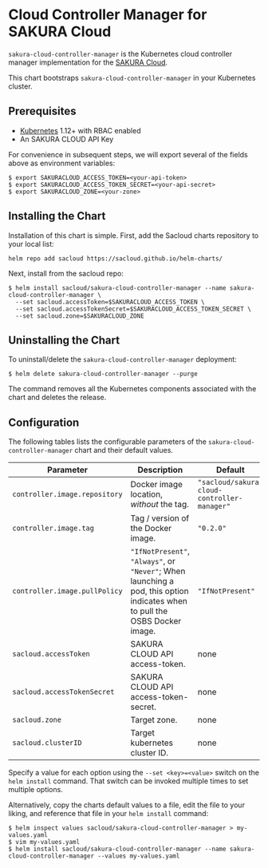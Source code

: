 # Cloud Controller Manager for SAKURA Cloud

`sakura-cloud-controller-manager` is the Kubernetes cloud controller manager implementation for the [SAKURA Cloud](https://cloud.sakura.ad.jp/).

This chart bootstraps `sakura-cloud-controller-manager` in your Kubernetes cluster.

## Prerequisites

- [Kubernetes](https://kubernetes.io/) 1.12+ with RBAC enabled
- An SAKURA CLOUD API Key

For convenience in subsequent steps, we will export several of the fields above
as environment variables:

```console
$ export SAKURACLOUD_ACCESS_TOKEN=<your-api-token>
$ export SAKURACLOUD_ACCESS_TOKEN_SECRET=<your-api-secret>
$ export SAKURACLOUD_ZONE=<your-zone>
```

## Installing the Chart

Installation of this chart is simple. First, add the Sacloud charts repository to your local list:

```console
helm repo add sacloud https://sacloud.github.io/helm-charts/
```                                             

Next, install from the sacloud repo:

```console
$ helm install sacloud/sakura-cloud-controller-manager --name sakura-cloud-controller-manager \
  --set sacloud.accessToken=$SAKURACLOUD_ACCESS_TOKEN \
  --set sacloud.accessTokenSecret=$SAKURACLOUD_ACCESS_TOKEN_SECRET \
  --set sacloud.zone=$SAKURACLOUD_ZONE
```

## Uninstalling the Chart

To uninstall/delete the `sakura-cloud-controller-manager` deployment:

```console
$ helm delete sakura-cloud-controller-manager --purge
```

The command removes all the Kubernetes components associated with the chart and
deletes the release.

## Configuration

The following tables lists the configurable parameters of the `sakura-cloud-controller-manager` chart and their default values.

| Parameter                   | Description | Default |
| --------------------------- | ----------- | ------- |
| `controller.image.repository` | Docker image location, _without_ the tag. | `"sacloud/sakura-cloud-controller-manager"` |
| `controller.image.tag`        | Tag / version of the Docker image. | `"0.2.0"` |
| `controller.image.pullPolicy` | `"IfNotPresent"`, `"Always"`, or `"Never"`; When launching a pod, this option indicates when to pull the OSBS Docker image. | `"IfNotPresent"` |
| `sacloud.accessToken`         | SAKURA CLOUD API access-token. | none |
| `sacloud.accessTokenSecret`   | SAKURA CLOUD API access-token-secret. | none |
| `sacloud.zone`                | Target zone. | none |
| `sacloud.clusterID`           | Target kubernetes cluster ID. | none |

Specify a value for each option using the `--set <key>=<value>` switch on the
`helm install` command. That switch can be invoked multiple times to set
multiple options.

Alternatively, copy the charts default values to a file, edit the file to your
liking, and reference that file in your `helm install` command:

```console
$ helm inspect values sacloud/sakura-cloud-controller-manager > my-values.yaml
$ vim my-values.yaml
$ helm install sacloud/sakura-cloud-controller-manager --name sakura-cloud-controller-manager --values my-values.yaml
```

